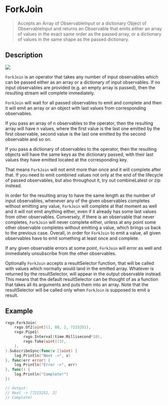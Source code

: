 # ForkJoin

> Accepts an Array of ObservableInput or a dictionary Object of ObservableInput and returns an Observable that emits either an array of values in the exact same order as the passed array, or a dictionary of values in the same shape as the passed dictionary.

## Description

![](https://rxjs.dev/assets/images/marble-diagrams/forkJoin.png)

`ForkJoin` is an operator that takes any number of input observables which can be passed either as an array or a dictionary of input observables. If no input observables are provided (e.g. an empty array is passed), then the resulting stream will complete immediately.

`ForkJoin` will wait for all passed observables to emit and complete and then it will emit an array or an object with last values from corresponding observables.

If you pass an array of n observables to the operator, then the resulting array will have n values, where the first value is the last one emitted by the first observable, second value is the last one emitted by the second observable and so on.

If you pass a dictionary of observables to the operator, then the resulting objects will have the same keys as the dictionary passed, with their last values they have emitted located at the corresponding key.

That means `ForkJoin` will not emit more than once and it will complete after that. If you need to emit combined values not only at the end of the lifecycle of passed observables, but also throughout it, try out combineLatest or zip instead.

In order for the resulting array to have the same length as the number of input observables, whenever any of the given observables completes without emitting any value, `ForkJoin` will complete at that moment as well and it will not emit anything either, even if it already has some last values from other observables. Conversely, if there is an observable that never completes, `ForkJoin` will never complete either, unless at any point some other observable completes without emitting a value, which brings us back to the previous case. Overall, in order for `ForkJoin` to emit a value, all given observables have to emit something at least once and complete.

If any given observable errors at some point, `ForkJoin` will error as well and immediately unsubscribe from the other observables.

Optionally `ForkJoin` accepts a resultSelector function, that will be called with values which normally would land in the emitted array. Whatever is returned by the resultSelector, will appear in the output observable instead. This means that the default resultSelector can be thought of as a function that takes all its arguments and puts them into an array. Note that the resultSelector will be called only when `ForkJoin` is supposed to emit a result.

## Example

```go
rxgo.ForkJoin(
    rxgo.Of2[uint](1, 88, 2, 7215251),
    rxgo.Pipe1(
        rxgo.Interval(time.Millisecond*10),
        rxgo.Take[uint](3),
    ),
).SubscribeSync(func(v []uint) {
    log.Println("Next ->", v)
}, func(err error) {
    log.Println("Error ->", err)
}, func() {
    log.Println("Complete!")
})

// Output:
// Next -> [7215251, 2]
// Complete!
```
